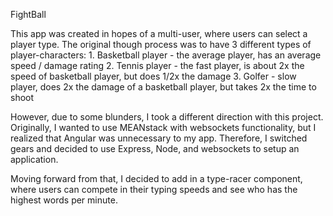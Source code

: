 FightBall

This app was created in hopes of a multi-user, where users can select a player type. 
  The original though process was to have 3 different types of player-characters:
    1. Basketball player - the average player, has an average speed / damage rating
    2. Tennis player - the fast player, is about 2x the speed of basketball player, but does 1/2x the damage
    3. Golfer - slow player, does 2x the damage of a basketball player, but takes 2x the time to shoot


However, due to some blunders, I took a different direction with this project.
Originally, I wanted to use MEANstack with websockets functionality, but I realized that Angular was unnecessary to my 
app. Therefore, I switched gears and decided to use Express, Node, and websockets to setup an application.

Moving forward from that, I decided to add in a type-racer component, where users can compete in their typing speeds
and see who has the highest words per minute. 
